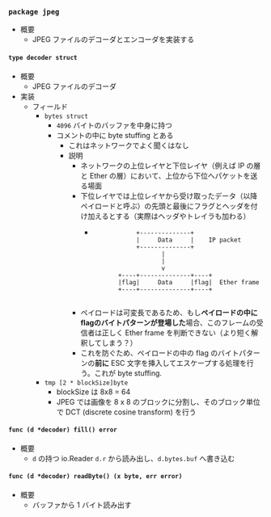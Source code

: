 ### `package jpeg`

- 概要
    - JPEG ファイルのデコーダとエンコーダを実装する

#### `type decoder struct`

- 概要
    - JPEG ファイルのデコーダ
- 実装
    - フィールド
        - `bytes struct`
            - `4096` バイトのバッファを中身に持つ
            - コメントの中に byte stuffing とある
                - これはネットワークでよく聞くはなし
                - 説明
                    - ネットワークの上位レイヤと下位レイヤ（例えば IP の層と Ether の層）において、上位から下位へパケットを送る場面
                    - 下位レイヤでは上位レイヤから受け取ったデータ（以降ペイロードと呼ぶ）の先頭と最後にフラグとヘッダを付け加えるとする（実際はヘッダやトレイラも加わる）
                        - ```
                                      +--------------+
                                      |     Data     |    IP packet
                                      +--------------+
                                             |
                                             |
                                             v
                                 +----+--------------+----+
                                 |flag|     Data     |flag|  Ether frame
                                 +----+--------------+----+


                          ```
                    - ペイロードは可変長であるため、もし**ペイロードの中にflagのバイトパターンが登場した**場合、このフレームの受信者は正しく Ether frame を判断できない（より短く解釈してしまう？）
                    - これを防ぐため、ペイロードの中の flag のバイトパターンの**前に** ESC 文字を挿入してエスケープする処理を行う。これが byte stuffing.
        - `tmp [2 * blockSize]byte`
            - blockSize は 8x8 = 64
            - JPEG では画像を 8 x 8 のブロックに分割し、そのブロック単位で DCT (discrete cosine transform) を行う

#### `func (d *decoder) fill() error`

- 概要
    - `d` の持つ io.Reader `d.r` から読み出し、`d.bytes.buf` へ書き込む

#### `func (d *decoder) readByte() (x byte, err error)`

- 概要
    - バッファから 1 バイト読み出す
